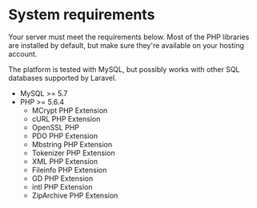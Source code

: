 # System requirements

Your server must meet the requirements below. Most of the PHP libraries are installed by default, but make sure they're available on your hosting account.

The platform is tested with MySQL, but possibly works with other SQL databases supported by Laravel.

 - MySQL >= 5.7
 - PHP >= 5.6.4
   - MCrypt PHP Extension
   - cURL PHP Extension
   - OpenSSL PHP 
   - PDO PHP Extension
   - Mbstring PHP Extension
   - Tokenizer PHP Extension
   - XML PHP Extension
   - Fileinfo PHP Extension
   - GD PHP Extension
   - intl PHP Extension
   - ZipArchive PHP Extension